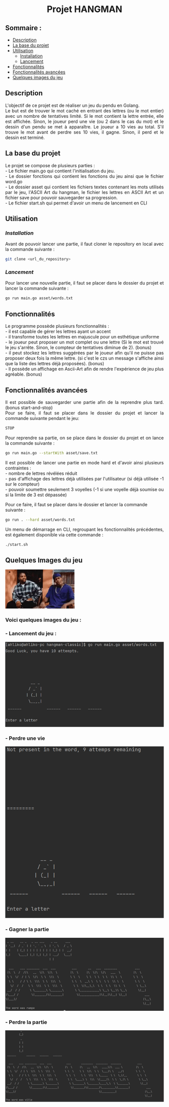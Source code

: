 # <div style="text-align: center"> Projet HANGMAN</div>

## Sommaire :

* [Description](#description)
* [La base du projet](#la-base-du-projet)
* [Utilisation](#utilisation)
  * [Installation](#installation)
  * [Lancement](#lancement)
* [Fonctionnalités](#fonctionnalités)
* [Fonctionnalités avancées](#fonctionnalités-avancées)
* [Quelques images du jeu](#quelques-images-du-jeu)

## Description

<div style="text-align: justify"> L'objectif de ce projet est de réaliser un jeu du pendu en Golang. <br>
Le but est de trouver le mot caché en entrant des lettres (ou le mot entier) avec un nombre de tentatives limité. Si le mot contient la lettre entrée, elle est affichée. Sinon, le joueur perd une vie (ou 2 dans le cas du mot) et le dessin d'un pendu se met à apparaître. Le joueur a 10 vies au total. S'il trouve le mot avant de perdre ses 10 vies, il gagne. Sinon, il perd et le dessin est terminé. </div>

## La base du projet

<div style="text-align: justify"> Le projet se compose de plusieurs parties : </div>
<div style="text-align: justify"> - Le fichier main.go qui contient l'initialisation du jeu. </div>
<div style="text-align: justify"> - Le dossier fonctions qui contient les fonctions du jeu ainsi que le fichier word.go </div>
<div style="text-align: justify"> - Le dossier asset qui contient les fichiers textes contenant les mots utilisés par le jeu, l'ASCII Art du hangman, le fichier les lettres en ASCII Art et un fichier save pour pouvoir sauvegarder sa progression. </div>
<div style="text-align: justify"> - Le fichier start.sh qui permet d'avoir un menu de lancement en CLI</div>

## Utilisation

### *Installation*

<div style="text-align: justify"> Avant de pouvoir lancer une partie, il faut cloner le repository en local avec la commande suivante : </div>

```bash
git clone <url_du_repository>
```

### *Lancement*

<div style="text-align: justify"> Pour lancer une nouvelle partie, il faut se placer dans le dossier du projet et lancer la commande suivante : </div>

```bash
go run main.go asset/words.txt
```

## Fonctionnalités

<div style="text-align: justify"> Le programme possède plusieurs fonctionnalités : <br>
- il est capable de gérer les lettres ayant un accent <br>
- il transforme toutes les lettres en majuscule pour un esthétique uniforme <br>
- le joueur peut proposer un mot complet ou une lettre (Si le mot est trouvé le jeu s'arrête. Sinon, le compteur de tentatives diminue de 2). (bonus)<br>
- il peut stockez les lettres suggérées par le joueur afin qu'il ne puisse pas proposer deux fois la même lettre. (si c'est le czs un message s'affiche ainsi que la liste des lettres déjà proposées). (bonus) <br>
- Il possède un affichage en Ascii-Art afin de rendre l'expérience de jeu plus agréable. (bonus) </div>

## Fonctionnalités avancées
<div style="text-align: justify"> Il est possible de sauvegarder une partie afin de la reprendre plus tard. (bonus start-and-stop) <br>
Pour se faire, il faut se placer dans le dossier du projet et lancer la commande suivante pendant le jeu: </div>

```bash
STOP
```

<div style="text-align: justify"> Pour reprendre sa partie, on se place dans le dossier du projet et on lance la commande suivante : </div>

```bash
go run main.go --startWith asset/save.txt
```

<div style="text-align: justify"> Il est possible de lancer une partie en mode hard et d'avoir ainsi plusieurs contraintes : <br>
- nombre de lettres révélées réduit <br>
- pas d'affichage des lettres déjà utilisées par l'utilisateur (si déjà utilisée -1 sur le compteur) <br>
- pouvoir soumettre seulement 3 voyelles (-1 si une voyelle déjà soumise ou si la limite de 3 est dépassée)<br> </div>

Pour ce faire, il faut se placer dans le dossier et lancer la commande suivante :</div>

```bash
go run . --hard asset/words.txt
```

<div style="text-align: justify">Un menu de démarrage en CLI, regroupant les fonctionnalités précédentes, est également disponible via cette commande : </div>

```bash
./start.sh
```

## Quelques Images du jeu

![damn](images/damn-sarcasm.gif)

### <div style="text-align: justify"> Voici quelques images du jeu : </div>

### <div style="text-align: justify"> - Lancement du jeu : </div>

![Lancement du jeu](images/debut_jeu.png)

### <div style="text-align: justify"> - Perdre une vie </div>

![Perdre une vie](images/une_vie_perdue.png)

### <div style="text-align: justify"> - Gagner la partie </div>

![Gagner la partie](images/win.png)

### <div style="text-align: justify"> - Perdre la partie </div>

![Perdre la partie](images/lose.png)
